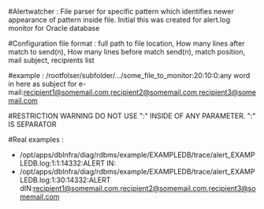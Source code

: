 #Alertwatcher :
File parser for specific pattern which identifies newer appearance of pattern inside file.
Initial this was created for alert.log monitor for Oracle database

#Configuration file format :
full path to file location, How many lines after match to send(n), How many lines before match send(n), match position, mail subject, recipients list

#example :
/rootfolser/subfolder/.../some_file_to_monitor:20:10:0:any word in here as subject for e-mail:recipient1@somemail.com,recipient2@somemail.com,recipient3@somemail.com

#RESTRICTION WARNING 
DO NOT USE ":" INSIDE OF ANY PARAMETER.  ":" IS SEPARATOR


#Real examples :
* /opt/apps/dbInfra/diag/rdbms/example/EXAMPLEDB/trace/alert_EXAMPLEDB.log:1:1:14332:ALERT IN:
* /opt/apps/dbInfra/diag/rdbms/example/EXAMPLEDB/trace/alert_EXAMPLEDB.log:1:30:14332:ALERT dIN:recipient1@somemail.com,recipient2@somemail.com,recipient3@somemail.com


